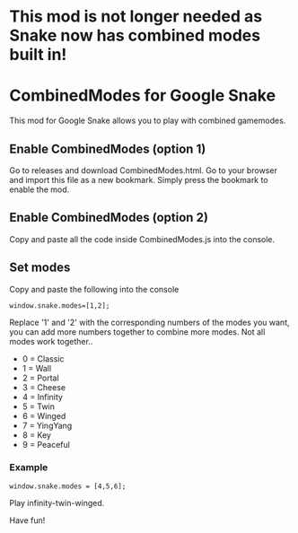 # This mod is not longer needed as Snake now has combined modes built in!

# CombinedModes for Google Snake
This mod for Google Snake allows you to play with combined gamemodes.

## Enable CombinedModes (option 1)
Go to releases and download CombinedModes.html. Go to your browser and import this file as a new bookmark. Simply press the bookmark to enable the mod.
## Enable CombinedModes (option 2)
Copy and paste all the code inside CombinedModes.js into the console.
## Set modes
Copy and paste the following into the console
```
window.snake.modes=[1,2];
```
Replace '1' and '2' with the corresponding numbers of the modes you want, you can add more numbers together to combine more modes. Not all modes work together..
* 0 = Classic
* 1 = Wall
* 2 = Portal
* 3 = Cheese
* 4 = Infinity
* 5 = Twin
* 6 = Winged
* 7 = YingYang
* 8 = Key
* 9 = Peaceful
### Example
```
window.snake.modes = [4,5,6];
```
Play infinity-twin-winged.

Have fun!

